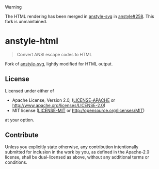 > [!WARNING]
> The HTML rendering has been merged in [anstyle-svg](https://github.com/rust-cli/anstyle/tree/main/crates/anstyle-svg) in [anstyle#258](https://github.com/rust-cli/anstyle/pull/258). This fork is unmaintained.

# anstyle-html

> Convert ANSI escape codes to HTML

Fork of [anstyle-svg](https://github.com/rust-cli/anstyle/tree/main/crates/anstyle-svg), lightly modified for HTML output.

## License

Licensed under either of

* Apache License, Version 2.0, ([LICENSE-APACHE](LICENSE-APACHE) or <http://www.apache.org/licenses/LICENSE-2.0>)
* MIT license ([LICENSE-MIT](LICENSE-MIT) or <http://opensource.org/licenses/MIT>)

at your option.

## Contribute

Unless you explicitly state otherwise, any contribution intentionally
submitted for inclusion in the work by you, as defined in the Apache-2.0
license, shall be dual-licensed as above, without any additional terms or
conditions.

